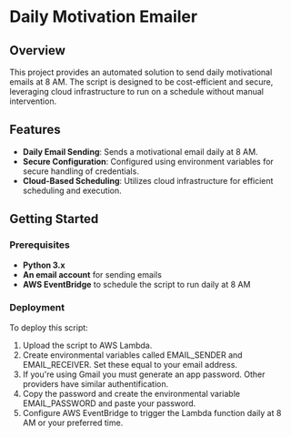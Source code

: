 # Daily Motivation Emailer

## Overview
This project provides an automated solution to send daily motivational emails at 8 AM. The script is designed to be cost-efficient and secure, leveraging cloud infrastructure to run on a schedule without manual intervention.

## Features
- **Daily Email Sending**: Sends a motivational email daily at 8 AM.
- **Secure Configuration**: Configured using environment variables for secure handling of credentials.
- **Cloud-Based Scheduling**: Utilizes cloud infrastructure for efficient scheduling and execution.

## Getting Started

### Prerequisites
- **Python 3.x**
- **An email account** for sending emails
- **AWS EventBridge** to schedule the script to run daily at 8 AM

### Deployment
To deploy this script:
1. Upload the script to AWS Lambda.
2. Create environmental variables called EMAIL_SENDER and EMAIL_RECEIVER. Set these equal to your email address.
3. If you're using Gmail you must generate an app password. Other providers have similar authentification.
4. Copy the password and create the environmental variable EMAIL_PASSWORD and paste your password. 
5. Configure AWS EventBridge to trigger the Lambda function daily at 8 AM or your preferred time.

